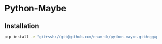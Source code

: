# Python-Maybe

## Installation

```bash
pip install -e "git+ssh://git@github.com/enamrik/python-maybe.git#egg=python-maybe"
```

